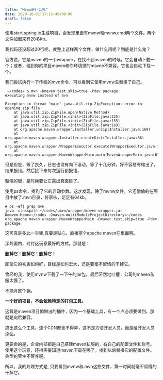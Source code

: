 ```yaml
---
title: "Mvnw是什么鬼"
date: 2020-10-01T17:16:49+08:00
draft: false
---
```


使用start.spring.io生成项目，会发现里面有mvnw和mvnw.cmd两个文件。两个文件加起来有20多kb。

我代码还没超过20行呢，就整上这样两个文件，做什么用呢？到底是什么鬼？

官方说，它是maven的一个wrapper，在找不到maven的时候，它会自动下载一个；或者，碰到你的项目maven和你环境里的mavne不兼容，它也会自动下载一个。

我们尝试执行一下传统的mvn命令，可以看到它使用mvnw去替换了自己。
```
 ~/codes/ $ mvn -Dmaven.test.skip=true -Pdev package
executing mvnw instead of mvn

Exception in thread "main" java.util.zip.ZipException: error in opening zip file
	at java.util.zip.ZipFile.open(Native Method)
	at java.util.zip.ZipFile.<init>(ZipFile.java:225)
	at java.util.zip.ZipFile.<init>(ZipFile.java:155)
	at java.util.zip.ZipFile.<init>(ZipFile.java:169)
	at org.apache.maven.wrapper.Installer.unzip(Installer.java:169)
	at org.apache.maven.wrapper.Installer.createDist(Installer.java:86)
	at org.apache.maven.wrapper.WrapperExecutor.execute(WrapperExecutor.java:121)
	at org.apache.maven.wrapper.MavenWrapperMain.main(MavenWrapperMain.java:61)
```
但是但是，等了良久，日志也没有向下滚动。等了十几分钟，好不容易有输出了，结果报错。然后接下来每次运行都报错。

聒噪的很，是时候要让它露出真面目了。

使用ps命令，找到了它的启动参数。这才发现，除了mvnw文件，它还偷偷的在项目中放了.mvn目录，好家伙，足足有64kb。
```
# ps -ef| grep mvn
java -classpath ~/codes/.mvn/wrapper/maven-wrapper.jar -Dmaven.home=~/codes -Dmaven.multiModuleProjectDirectory=~/codes  org.apache.maven.wrapper.MavenWrapperMain -Dmaven.test.skip=true -Pdev package
```
这可真是多此一举嘛,真要是贴心，直接塞个apache maven在里面啊。

深处国内，对付这玩意最好的方式，那就是：

**删掉它！删掉它！删掉它！**

即使它的初衷如何好，目标是如何宏大，还是要毫不留情的干掉它。

曾经的我，使用mvnw下载了一下午的jar包，最后茫然地吐槽：公司的maven私服太慢了。

不能背这个锅。

**一个好的项目，不会依赖特定的打包工具。**

这算是maven项目偷懒出的插件，因为一个基础工具，有一个点必须要做到，那就是向后兼容。

搞出这么个工具，连个CDN都舍不得弄，这不是方便开发人员，而是给开发人员添乱。

更要命的是，企业内部都是自己搭建maven私服的，有自己的配置文件和账号。使用这个玩意，还得需要知道maven下载在哪了，找到以后替换它的配置文件。典型的管生不管养啊。

所以，我的处理方式是, 只要看到mvnw和.mvn这些文件，第一时间就毫不留情的干掉它。